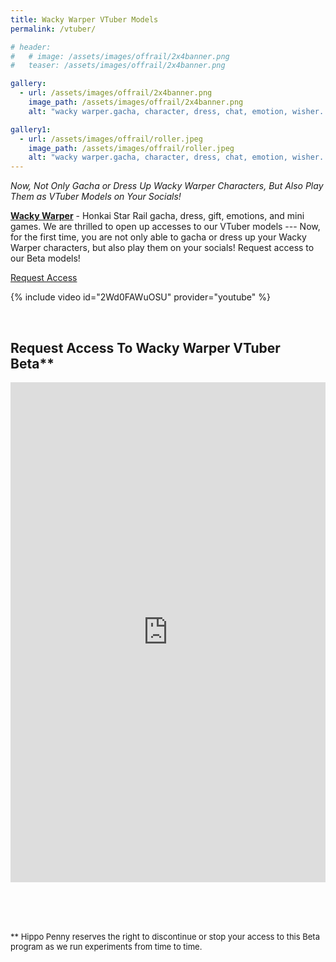 ```yaml
---
title: Wacky Warper VTuber Models
permalink: /vtuber/

# header:
#   # image: /assets/images/offrail/2x4banner.png
#   teaser: /assets/images/offrail/2x4banner.png

gallery:
  - url: /assets/images/offrail/2x4banner.png
    image_path: /assets/images/offrail/2x4banner.png
    alt: "wacky warper.gacha, character, dress, chat, emotion, wisher. Best casual game."

gallery1:
  - url: /assets/images/offrail/roller.jpeg
    image_path: /assets/images/offrail/roller.jpeg
    alt: "wacky warper.gacha, character, dress, chat, emotion, wisher. The Funniest gacha simulator."
---
```


*Now, Not Only Gacha or Dress Up Wacky Warper Characters, But Also Play Them as VTuber Models on Your Socials!*

**[Wacky Warper](/wackywarper)** - Honkai Star Rail gacha, dress, gift, emotions, and mini games. We are thrilled to open up accesses to our VTuber models --- Now, for the first time, you are not only able to gacha or dress up your Wacky Warper characters, but also play them on your socials! Request access to our Beta models!

<section class="creator-partner-hero">
  <div class="container">
    <div class="row">
      <div class="col-lg-6">
        <a href="#apply" class="btn btn--primary">Request Access</a>
      </div>
    </div>
  </div>
</section>

{% include video id="2Wd0FAWuOSU" provider="youtube" %}

<br>

<section id="apply" class="creator-partner-apply">
  <div class="container">
    <h2>Request Access To Wacky Warper VTuber Beta**</h2>
    <iframe src="https://forms.gle/NqmpwugHsteXoRmA9" width="100%" height="800px" frameborder="0" marginheight="0" marginwidth="0">Loading…</iframe>
  </div>
</section>
  

<br><br><br> 
  
<span style="font-size: small;">** Hippo Penny reserves the right to discontinue or stop your access to this Beta program as we run experiments from time to time.</span>

